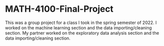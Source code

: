 # MATH-4100-Final-Project

This was a group project for a class I took in the spring semester of 2022. I worked on the machine learning section and the data importing/cleaning section. My partner worked on the exploratory data analysis section and the data importing/cleaning section.
